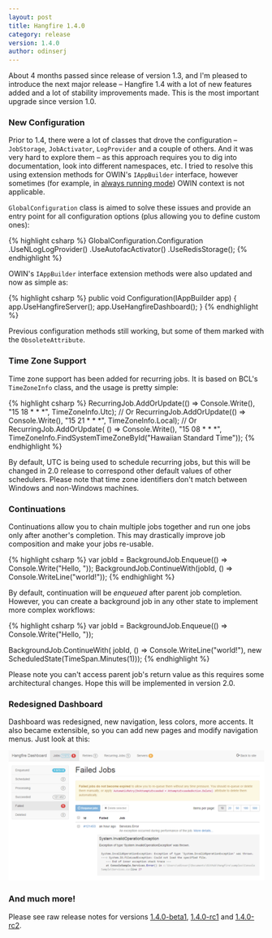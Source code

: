 ```yaml
---
layout: post
title: Hangfire 1.4.0
category: release
version: 1.4.0
author: odinserj
---
```


About 4 months passed since release of version 1.3, and I'm pleased to introduce the next major release&nbsp;– Hangfire 1.4 with a lot of new features added and a lot of stability improvements made. This is the most important upgrade since version 1.0.

### New Configuration

Prior to 1.4, there were a lot of classes that drove the configuration – `JobStorage`, `JobActivator`, `LogProvider` and a couple of others. And it was very hard to explore them – as this approach requires you to dig into documentation, look into different namespaces, etc. I tried to resolve this using extension methods for OWIN's `IAppBuilder` interface, however sometimes (for example, in [always running mode](http://docs.hangfire.io/en/latest/deployment-to-production/making-aspnet-app-always-running.html)) OWIN context is not applicable.

`GlobalConfiguration` class is aimed to solve these issues and provide an entry point for all configuration options (plus allowing you to define custom ones):

{% highlight csharp %}
GlobalConfiguration.Configuration
    .UseNLogLogProvider()
    .UseAutofacActivator()
    .UseRedisStorage();
{% endhighlight %}

OWIN's `IAppBuilder` interface extension methods were also updated and now as simple as:

{% highlight csharp %}
public void Configuration(IAppBuilder app)
{
    app.UseHangfireServer();
    app.UseHangfireDashboard();
}
{% endhighlight %}

Previous configuration methods still working, but some of them marked with the `ObsoleteAttribute`.

### Time Zone Support

Time zone support has been added for recurring jobs. It is based on BCL's `TimeZoneInfo` class, and the usage is pretty simple:

{% highlight csharp %}
RecurringJob.AddOrUpdate(() => Console.Write(), "15 18 * * *", TimeZoneInfo.Utc);
// Or
RecurringJob.AddOrUpdate(() => Console.Write(), "15 21 * * *", TimeZoneInfo.Local);
// Or
RecurringJob.AddOrUpdate(
    () => Console.Write(), 
    "15 08 * * *", 
    TimeZoneInfo.FindSystemTimeZoneById("Hawaiian Standard Time"));
{% endhighlight %}

By default, UTC is being used to schedule recurring jobs, but this will be changed in 2.0 release to correspond other default values of other schedulers. Please note that time zone identifiers don't match between Windows and non-Windows machines.

### Continuations

Continuations allow you to chain multiple jobs together and run one jobs only after another's completion. This may drastically improve job composition and make your jobs re-usable.

{% highlight csharp %}
var jobId = BackgroundJob.Enqueue(() => Console.Write("Hello, "));
BackgroundJob.ContinueWith(jobId, () => Console.WriteLine("world!"));
{% endhighlight %}

By default, continuation will be *enqueued* after parent job completion. However, you can create a background job in any other state to implement more complex workflows:

{% highlight csharp %}
var jobId = BackgroundJob.Enqueue(() => Console.Write("Hello, "));

BackgroundJob.ContinueWith(
    jobId, 
    () => Console.WriteLine("world!"), 
    new ScheduledState(TimeSpan.Minutes(1)));
{% endhighlight %}

Please note you can't access parent job's return value as this requires some architectural changes. Hope this will be implemented in version 2.0.

### Redesigned Dashboard

Dashboard was redesigned, new navigation, less colors, more accents. It also became extensible, so you can add new pages and modify navigation menus. Just look at this:

[![New Dashboard](/img/new-dashboard.png)](/img/new-dashboard.png)

### And much more!

Please see raw release notes for versions [1.4.0-beta1](/blog/2015/04/06/hangfire-1.4.0-beta1.html), [1.4.0-rc1](/blog/2015/04/09/hangfire-1.4.0-rc1.html) and [1.4.0-rc2](/blog/2015/04/11/hangfire-1.4.0-rc2.html).